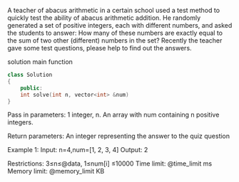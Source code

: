 A teacher of abacus arithmetic in a certain school used a test method to quickly test the ability of abacus arithmetic addition. He randomly generated a set of positive integers, each with different numbers, and asked the students to answer: How many of these numbers are exactly equal to the sum of two other (different) numbers in the set?
Recently the teacher gave some test questions, please help to find out the answers.

solution main function
```cpp
class Solution
{
    public:
    int solve(int n, vector<int> &num)
}
```

Pass in parameters:
1 integer, n.
An array with num containing n positive integers.

Return parameters:
An integer representing the answer to the quiz question

Example 1:
Input: n=4,num=[1, 2, 3, 4]
Output: 2

Restrictions:
3≤n≤@data, 1≤num[i] ≤10000
Time limit: @time_limit ms
Memory limit: @memory_limit KB